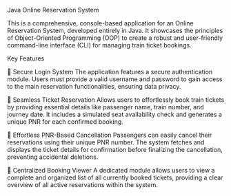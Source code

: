  Java Online Reservation System

This is a comprehensive, console-based application for an Online Reservation System, developed entirely in Java. It showcases the principles of Object-Oriented Programming (OOP) to create a robust and user-friendly command-line interface (CLI) for managing train ticket bookings.

Key Features

🔹 Secure Login System
The application features a secure authentication module. Users must provide a valid username and password to gain access to the main reservation functionalities, ensuring data privacy.

🔹 Seamless Ticket Reservation
Allows users to effortlessly book train tickets by providing essential details like passenger name, train number, and journey date. It includes a simulated seat availability check and generates a unique PNR for each confirmed booking.

🔹 Effortless PNR-Based Cancellation
Passengers can easily cancel their reservations using their unique PNR number. The system fetches and displays the ticket details for confirmation before finalizing the cancellation, preventing accidental deletions.

🔹 Centralized Booking Viewer
A dedicated module allows users to view a complete and organized list of all currently booked tickets, providing a clear overview of all active reservations within the system.

